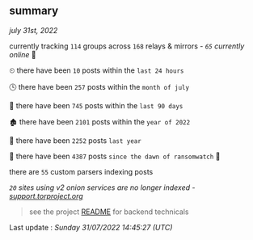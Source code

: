 
## summary
_july 31st, 2022_

currently tracking `114` groups across `168` relays & mirrors - _`65` currently online_ 📡

⏲ there have been `10` posts within the `last 24 hours`

🕓 there have been `257` posts within the `month of july`

📅 there have been `745` posts within the `last 90 days`

🏚 there have been `2101` posts within the `year of 2022`

🚀 there have been `2252` posts `last year`

🦕 there have been `4387` posts `since the dawn of ransomwatch` 🐣

there are `55` custom parsers indexing posts

_`20` sites using v2 onion services are no longer indexed - [support.torproject.org](https://support.torproject.org/onionservices/v2-deprecation/)_

> see the project [README](https://github.com/jmousqueton/ransomwatch#readme) for backend technicals



Last update : _Sunday 31/07/2022 14:45:27 (UTC)_

